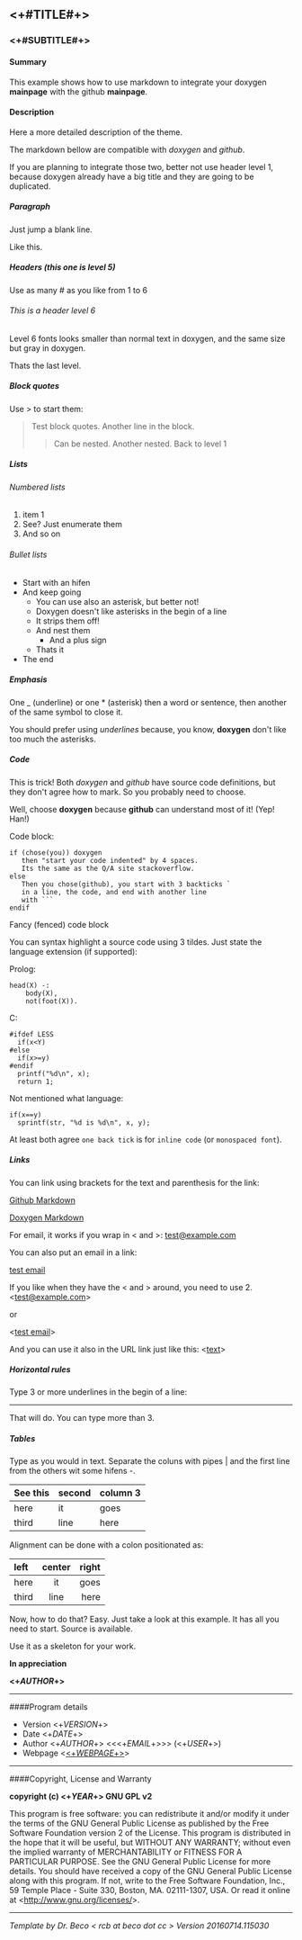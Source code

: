 ## <+#TITLE#+>
### <+#SUBTITLE#+>

#### Summary

This example shows how to use markdown to integrate your doxygen __mainpage__ with the github __mainpage__.

#### Description

Here a more detailed description of the theme.

The markdown bellow are compatible with _doxygen_ and _github_.

If you are planning to integrate those two, better not use header level 1, because doxygen already have a big title and they are going to be duplicated.

##### Paragraph

Just jump a blank line.

Like this.

##### Headers (this one is level 5)

Use as many # as you like from 1 to 6

###### This is a header level 6

Level 6 fonts looks smaller than normal text in doxygen, and the same size but gray in doxygen.

Thats the last level.

##### Block quotes

Use > to start them:

> Test block quotes.
> Another line in the block.
> > Can be nested.
> > Another nested.
> Back to level 1

##### Lists

###### Numbered lists

1. item 1
2. See? Just enumerate them
3. And so on

###### Bullet lists

- Start with an hifen
- And keep going
  * You can use also an asterisk, but better not!
  - Doxygen doesn't like asterisks in the begin of a line
  - It strips them off!
  - And nest them
    + And a plus sign
  - Thats it
- The end

##### Emphasis

One _ (underline) or one * (asterisk) then a word or sentence, then another of the same symbol to close it.

You should prefer using _underlines_ because, you know, __doxygen__ don't like too much the asterisks.

##### Code

This is trick! Both _doxygen_ and _github_ have source code definitions, but they don't agree how to mark. So you probably need to choose.

Well, choose __doxygen__ because __github__ can understand most of it! (Yep! Han!)

Code block:

    if (chose(you)) doxygen
       then "start your code indented" by 4 spaces.
       Its the same as the Q/A site stackoverflow.
    else
       Then you chose(github), you start with 3 backticks `
       in a line, the code, and end with another line
       with ```
    endif


Fancy (fenced) code block

You can syntax highlight a source code using 3 tildes. Just state the language extension (if supported):

Prolog:

~~~{.prolog}
head(X) -:
    body(X),
    not(foot(X)).
~~~

C:

~~~{.c}
#ifdef LESS
  if(x<Y)
#else
  if(x>=y)
#endif
  printf("%d\n", x);
  return 1;
~~~

Not mentioned what language:

~~~
if(x==y)
  sprintf(str, "%d is %d\n", x, y);
~~~

At least both agree `one back tick` is for `inline code` (or `monospaced font`).

##### Links

You can link using brackets for the text and parenthesis for the link:

[Github Markdown](https://help.github.com/articles/markdown-basics/)

[Doxygen Markdown](http://www.stack.nl/~dimitri/doxygen/manual/markdown.html)

For email, it works if you wrap in < and >: <test@example.com>

You can also put an email in a link:

[test email](test@example.com)

If you like when they have the < and > around, you need to use 2.
<<test@example.com>>

or

<[test email](test@example.com)>

And you can use it also in the URL link just like this: <[text](www.example.com)>

##### Horizontal rules

Type 3 or more underlines in the begin of a line:

___

That will do. You can type more than 3.

##### Tables

Type as you would in text. Separate the coluns with pipes | and
the first line from the others wit some hifens -.

See this | second | column 3
---------|--------|---------
here     | it     | goes
third    | line   | here

Alignment can be done with a colon positionated as:

|left     | center | right   |
|:--------|:------:|--------:|
|here     | it     | goes    |
|third    | line   | here    |



Now, how to do that? Easy. Just take a look at this example. It has all you need to start. Source is available.

Use it as a skeleton for your work.

__In appreciation__

__<+$AUTHOR$+>__
_________________________________________________________________

####Program details

* Version <+$VERSION$+>
* Date <+$DATE$+>
* Author <+$AUTHOR$+> <<<+$EMAIL$+>>> (<+$USER$+>)
* Webpage <[<+$WEBPAGE$+>](http://<+$WEBPAGE$+>)>

_________________________________________________________________

####Copyright, License and Warranty

__copyright (c) <+$YEAR$+> GNU GPL v2__

This program is free software: you can redistribute it
and/or modify it under the terms of the
GNU General Public License as published by
the Free Software Foundation version 2 of the License.
This program is distributed in the hope that it will be useful,
but WITHOUT ANY WARRANTY; without even the implied warranty of
MERCHANTABILITY or FITNESS FOR A PARTICULAR PURPOSE.  See the
GNU General Public License for more details.
You should have received a copy of the GNU General Public License
along with this program.
If not, write to the Free Software Foundation, Inc.,
59 Temple Place - Suite 330, Boston, MA. 02111-1307, USA.
Or read it online at <<http://www.gnu.org/licenses/>>.

_________________________________________________________________

_Template by Dr. Beco < rcb at beco dot cc > Version 20160714.115030_

